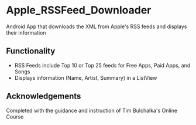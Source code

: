# Apple_RSSFeed_Downloader
Android App that downloads the XML from Apple's RSS feeds and displays their information

## Functionality
- RSS Feeds include Top 10 or Top 25 feeds for Free Apps, Paid Apps, and Songs
- Displays information (Name, Artist, Summary) in a ListView

## Acknowledgements
Completed with the guidance and instruction of Tim Bulchalka's Online Course
